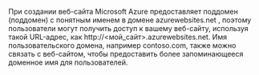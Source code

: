 ﻿При создании веб-сайта Microsoft Azure предоставляет поддомен (поддомен) с понятным именем в домене azurewebsites.net , поэтому пользователи могут получить доступ к вашему веб-сайту, используя такой URL-адрес, как http://&lt;мой_сайт&gt;.azurewebsites.net. Имя пользовательского домена, например contoso.com, также можно связать с веб-сайтом, чтобы предоставить более запоминающееся доменное имя для пользователей.
<!--HONumber=42-->
